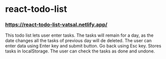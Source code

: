 # react-todo-list

### https://react-todo-list-vatsal.netlify.app/

This todo list lets user enter tasks. The tasks will remain for a day, as the date changes all the tasks of previous day will de deleted. The user can enter data using Enter key and submit button. Go back using Esc key.
Stores tasks in localStorage. The user can check the tasks as done and undone.
